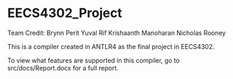 # EECS4302_Project
Team Credit:
Brynn Perit
Yuval Rif
Krishaanth Manoharan
Nicholas Rooney

This is a compiler created in ANTLR4 as the final project in EECS4302.

To view what features are supported in this compiler, go to src/docs/Report.docx for a full report.
